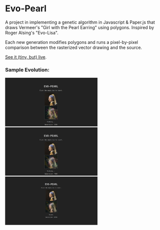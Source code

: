 # Evo-Pearl

A project in implementing a genetic algorithm in Javascript & Paper.js that draws Vermeer's "Girl with the Pearl Earring" using polygons. Inspired by Roger Alsing's "Evo-Lisa".

Each new generation modifies polygons and runs a pixel-by-pixel comparison between the rasterized vector drawing and the source.

[See it (tiny, but) live](https://evo-pearl.herokuapp.com).

### Sample Evolution:

<img width=300 src="https://github.com/mariaxia/evo-pearl/blob/master/images/Screenshot%20from%202017-03-24%2022-20-09.png" />

<img width=300 src="https://github.com/mariaxia/evo-pearl/blob/master/images/Screenshot%20from%202017-03-24%2022-23-43.png" />

<img width=300 src="https://github.com/mariaxia/evo-pearl/blob/master/images/Screenshot%20from%202017-03-24%2023-22-20.png" />

